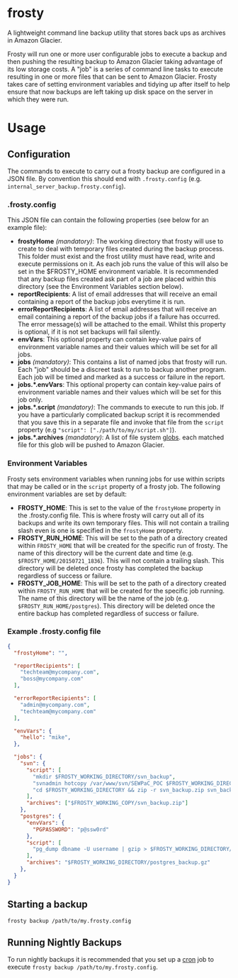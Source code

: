 # frosty
A lightweight command line backup utility that stores back ups as archives in Amazon Glacier.

Frosty will run one or more user configurable jobs to execute a backup and then pushing the resulting backup to Amazon Glacier taking advantage of its low storage costs. A "job" is a series of command line tasks to execute resulting in one or more files that can be sent to Amazon Glacier. Frosty takes care of setting environment variables and tidying up after itself to help ensure that now backups are left taking up disk space on the server in which they were run.

# Usage

## Configuration

The commands to execute to carry out a frosty backup are configured in a JSON file. By convention this should end with `.frosty.config` (e.g. `internal_server_backup.frosty.config`).

### .frosty.config

This JSON file can contain the following properties (see below for an example file):

- **frostyHome** *(mandatory)*: The working directory that frosty will use to create to deal with temporary files created during the backup process. This folder must exist and the frost utility must have read, write and execute permissions on it. As each job runs the value of this will also be set in the $FROSTY_HOME environment variable. It is recommended that any backup files created ask part of a job are placed within this directory (see the Environment Variables section below).
- **reportRecipients**: A list of email addresses that will receive an email containing a report of the backup jobs everytime it is run.
- **errorReportRecipients**: A list of email addresses that will receive an email containing a report of the backup jobs if a failure has occurred. The error message(s) will be attached to the email. Whilst this property is optional, if it is not set backups will fail silently.
- **envVars**: This optional property can contain key-value pairs of environment variable names and their values which will be set for all jobs.
- **jobs** *(mandatory)*: This contains a list of named jobs that frosty will run. Each "job" should be a discreet task to run to backup another program. Each job will be timed and marked as a success or failure in the report.
- **jobs.*.envVars**: This optional property can contain key-value pairs of environment variable names and their values which will be set for this job only.
- **jobs.*.script** *(mandatory)*: The commands to execute to run this job. If you have a particularly complicated backup script it is recommended that you save this in a separate file and invoke that file from the `script` property (e.g `"script": ["./path/to/my/script.sh"]`).
- **jobs.*.archives** *(mandatory)*: A list of file system [globs](https://en.wikipedia.org/wiki/Glob_(programming)). each matched file for this glob will be pushed to Amazon Glacier.

### Environment Variables

Frosty sets environment variables when running jobs for use within scripts that may be called or in the `script` property of a frosty job. The following environment variables are set by default:

- **FROSTY_HOME**: This is set to the value of the `frostyHome` property in the .frosty.config file. This is where frosty will carry out all of its backups and write its own temporary files. This will not contain a trailing slash even is one is specified in the `frostyHome` property.
- **FROSTY_RUN_HOME**: This will be set to the path of a directory created within `FROSTY_HOME` that will be created for the specific run of frosty. The name of this directory will be the current date and time (e.g. `$FROSTY_HOME/20150721_1836`). This will not contain a trailing slash. This directory will be deleted once frosty has completed the backup regardless of success or failure.
- **FROSTY_JOB_HOME**: This will be set to the path of a directory created within `FROSTY_RUN_HOME` that will be created for the specific job running. The name of this directory will be the name of the job (e.g. `$FROSTY_RUN_HOME/postgres`). This directory will be deleted once the entire backup has completed regardless of success or failure.

### Example .frosty.config file

```json
{
  "frostyHome": "",

  "reportRecipients": [
    "techteam@mycompany.com",
    "boss@mycompany.com"
  ],

  "errorReportRecipients": [
    "admin@mycompany.com",
    "techteam@mycompany.com"
  ],

  "envVars": {
    "hello": "mike",
  },

  "jobs": {
    "svn": {
      "script": [
        "mkdir $FROSTY_WORKING_DIRECTORY/svn_backup",
        "svnadmin hotcopy /var/www/svn/SEWPaC_POC $FROSTY_WORKING_DIRECTORY/svn_backup --clean-logs",
        "cd $FROSTY_WORKING_DIRECTORY && zip -r svn_backup.zip svn_backup"
      ],
      "archives": ["$FROSTY_WORKING_COPY/svn_backup.zip"]
    },
    "postgres": {
      "envVars": {
        "PGPASSWORD": "p@ssw0rd"
      },
      "script": [
        "pg_dump dbname -U username | gzip > $FROSTY_WORKING_DIRECTORY/postgres_backup.gz"
      ],
      "archives": "$FROSTY_WORKING_DIRECTORY/postgres_backup.gz"
    },
  }
}
```

## Starting a backup
`frosty backup /path/to/my.frosty.config`

## Running Nightly Backups
To run nightly backups it is recommended that you set up a [cron](https://en.wikipedia.org/wiki/Cron) job to execute `frosty backup /path/to/my.frosty.config`.
